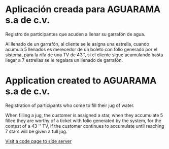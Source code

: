 # Aplicación creada para AGUARAMA s.a de c.v.

Registro de participantes que acuden a llenar su garrafón de agua.

Al llenado de un garrafón, al cliente se le asigna una estrella, cuando acumula 5 llenados es merecedor de un boleto con folio generado por el sistema, para la rifa de una TV de 43'', si el cliente sigue acumulando hasta llegar a 7 estrellas se le regalara un llenado de garrafón.

# Application created to AGUARAMA s.a de c.v.

Registration of participants who come to fill their jug ​​of water.

When filling a jug, the customer is assigned a star, when they accumulate 5 filled they are worthy of a ticket with folio generated by the system, for the contest of a 43 '' TV, if the customer continues to accumulate until reaching 7 stars will be given a full jug.

[Visit a code page to side server](https://github.com/adanlazcano/aguarama-star-counter-server)
